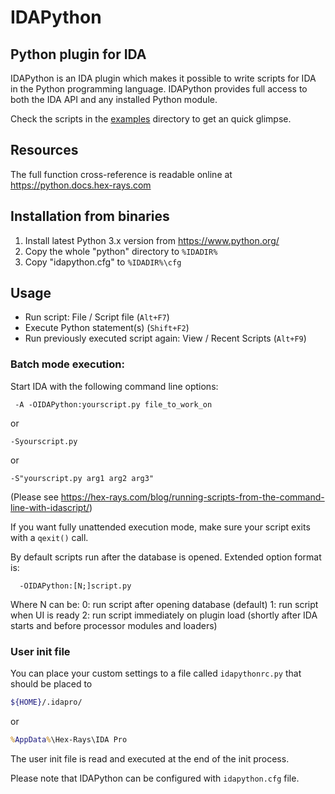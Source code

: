 # IDAPython
## Python plugin for IDA

IDAPython is an IDA plugin which makes it possible to write scripts
for IDA in the Python programming language. IDAPython provides full
access to both the IDA API and any installed Python module.

Check the scripts in the [examples](examples/index.md) directory to get an quick glimpse.

## Resources

The full function cross-reference is readable online at
  https://python.docs.hex-rays.com

## Installation from binaries

1. Install latest Python 3.x version from https://www.python.org/
2. Copy the whole "python" directory to `%IDADIR%`
3. Copy "idapython.cfg" to `%IDADIR%\cfg`

## Usage

 - Run script: File / Script file (`Alt+F7`)
 - Execute Python statement(s) (`Shift+F2`)
 - Run previously executed script again: View / Recent Scripts (`Alt+F9`)

### Batch mode execution:

Start IDA with the following command line options:
```
 -A -OIDAPython:yourscript.py file_to_work_on
 ```
or
```
-Syourscript.py
```
or
```
-S"yourscript.py arg1 arg2 arg3"
```

(Please see https://hex-rays.com/blog/running-scripts-from-the-command-line-with-idascript/)

If you want fully unattended execution mode, make sure your script
exits with a `qexit()` call.

By default scripts run after the database is opened. Extended option
format is:
```
  -OIDAPython:[N;]script.py
```
Where N can be:
  0: run script after opening database (default)
  1: run script when UI is ready
  2: run script immediately on plugin load (shortly after IDA starts and before processor modules and loaders)

### User init file

You can place your custom settings to a file called `idapythonrc.py`
that should be placed to
```sh
${HOME}/.idapro/
```
or
```cmd
%AppData%\Hex-Rays\IDA Pro
```
The user init file is read and executed at the end of the init process.

Please note that IDAPython can be configured with `idapython.cfg` file.


